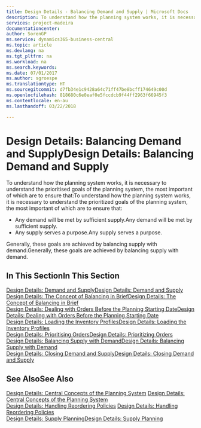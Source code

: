 ```yaml
---
title: Design Details - Balancing Demand and Supply | Microsoft Docs
description: To understand how the planning system works, it is necessary to understand the prioritised goals of the planning system, the most important of which are to ensure that any demand will be met by sufficient supply and any supply serves a purpose.
services: project-madeira
documentationcenter: 
author: SorenGP
ms.service: dynamics365-business-central
ms.topic: article
ms.devlang: na
ms.tgt_pltfrm: na
ms.workload: na
ms.search.keywords: 
ms.date: 07/01/2017
ms.author: sgroespe
ms.translationtype: HT
ms.sourcegitcommit: d7fb34e1c9428a64c71ff47be8bcff174649c00d
ms.openlocfilehash: 818680c6e0eaf0e5fccdcb9f44ff2963f66945f3
ms.contentlocale: en-au
ms.lasthandoff: 03/22/2018

---
```

# <a name="design-details-balancing-demand-and-supply"></a><span data-ttu-id="bcf68-103">Design Details: Balancing Demand and Supply</span><span class="sxs-lookup"><span data-stu-id="bcf68-103">Design Details: Balancing Demand and Supply</span></span>
<span data-ttu-id="bcf68-104">To understand how the planning system works, it is necessary to understand the prioritised goals of the planning system, the most important of which are to ensure that:</span><span class="sxs-lookup"><span data-stu-id="bcf68-104">To understand how the planning system works, it is necessary to understand the prioritized goals of the planning system, the most important of which are to ensure that:</span></span>  

- <span data-ttu-id="bcf68-105">Any demand will be met by sufficient supply.</span><span class="sxs-lookup"><span data-stu-id="bcf68-105">Any demand will be met by sufficient supply.</span></span>  
- <span data-ttu-id="bcf68-106">Any supply serves a purpose.</span><span class="sxs-lookup"><span data-stu-id="bcf68-106">Any supply serves a purpose.</span></span>  

 <span data-ttu-id="bcf68-107">Generally, these goals are achieved by balancing supply with demand.</span><span class="sxs-lookup"><span data-stu-id="bcf68-107">Generally, these goals are achieved by balancing supply with demand.</span></span>  

## <a name="in-this-section"></a><span data-ttu-id="bcf68-108">In This Section</span><span class="sxs-lookup"><span data-stu-id="bcf68-108">In This Section</span></span>  
[<span data-ttu-id="bcf68-109">Design Details: Demand and Supply</span><span class="sxs-lookup"><span data-stu-id="bcf68-109">Design Details: Demand and Supply</span></span>](design-details-demand-and-supply.md)  
[<span data-ttu-id="bcf68-110">Design Details: The Concept of Balancing in Brief</span><span class="sxs-lookup"><span data-stu-id="bcf68-110">Design Details: The Concept of Balancing in Brief</span></span>](design-details-the-concept-of-balancing-in-brief.md)  
[<span data-ttu-id="bcf68-111">Design Details: Dealing with Orders Before the Planning Starting Date</span><span class="sxs-lookup"><span data-stu-id="bcf68-111">Design Details: Dealing with Orders Before the Planning Starting Date</span></span>](design-details-dealing-with-orders-before-the-planning-starting-date.md)  
[<span data-ttu-id="bcf68-112">Design Details: Loading the Inventory Profiles</span><span class="sxs-lookup"><span data-stu-id="bcf68-112">Design Details: Loading the Inventory Profiles</span></span>](design-details-loading-the-inventory-profiles.md)  
[<span data-ttu-id="bcf68-113">Design Details: Prioritising Orders</span><span class="sxs-lookup"><span data-stu-id="bcf68-113">Design Details: Prioritizing Orders</span></span>](design-details-prioritizing-orders.md)  
[<span data-ttu-id="bcf68-114">Design Details: Balancing Supply with Demand</span><span class="sxs-lookup"><span data-stu-id="bcf68-114">Design Details: Balancing Supply with Demand</span></span>](design-details-balancing-supply-with-demand.md)  
[<span data-ttu-id="bcf68-115">Design Details: Closing Demand and Supply</span><span class="sxs-lookup"><span data-stu-id="bcf68-115">Design Details: Closing Demand and Supply</span></span>](design-details-closing-demand-and-supply.md)  

## <a name="see-also"></a><span data-ttu-id="bcf68-116">See Also</span><span class="sxs-lookup"><span data-stu-id="bcf68-116">See Also</span></span>  
 <span data-ttu-id="bcf68-117">[Design Details: Central Concepts of the Planning System](design-details-central-concepts-of-the-planning-system.md) </span><span class="sxs-lookup"><span data-stu-id="bcf68-117">[Design Details: Central Concepts of the Planning System](design-details-central-concepts-of-the-planning-system.md) </span></span>  
 <span data-ttu-id="bcf68-118">[Design Details: Handling Reordering Policies](design-details-handling-reordering-policies.md) </span><span class="sxs-lookup"><span data-stu-id="bcf68-118">[Design Details: Handling Reordering Policies](design-details-handling-reordering-policies.md) </span></span>  
 [<span data-ttu-id="bcf68-119">Design Details: Supply Planning</span><span class="sxs-lookup"><span data-stu-id="bcf68-119">Design Details: Supply Planning</span></span>](design-details-supply-planning.md)

